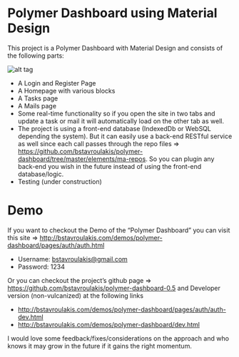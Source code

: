 # Polymer Dashboard using Material Design

This project is a Polymer Dashboard with Material Design and consists of the following parts:

![alt tag](http://bstavroulakis.com/blog/wp-content/uploads/2015/02/materialAdmin.jpg)

- A Login and Register Page
- A Homepage with various blocks
- A Tasks page
- A Mails page
- Some real-time functionality so if you open the site in two tabs and update a task or mail it will automatically load on the other tab as well.
- The project is using a front-end database (IndexedDb or WebSQL depending the system). But it can easily use a back-end RESTful service as well since each call passes through the repo files => https://github.com/bstavroulakis/polymer-dashboard/tree/master/elements/ma-repos. So you can plugin any back-end you wish in the future instead of using the front-end database/logic.
- Testing (under construction)

# Demo

If you want to checkout the Demo of the “Polymer Dashboard” you can visit this site => http://bstavroulakis.com/demos/polymer-dashboard/pages/auth/auth.html

- Username: bstavroulakis@gmail.com
- Password: 1234

Or you can checkout the project’s github page => https://github.com/bstavroulakis/polymer-dashboard-0.5 and Developer version (non-vulcanized) at the following links

- http://bstavroulakis.com/demos/polymer-dashboard/pages/auth/auth-dev.html
- http://bstavroulakis.com/demos/polymer-dashboard/dev.html

I would love some feedback/fixes/considerations on the approach and who knows it may grow in the future if it gains the right momentum.
